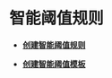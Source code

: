 # 智能阈值规则<a name="aom_02_0043"></a>

-   **[创建智能阈值规则](创建智能阈值规则.md)**  

-   **[创建智能阈值模板](创建智能阈值模板.md)**  


